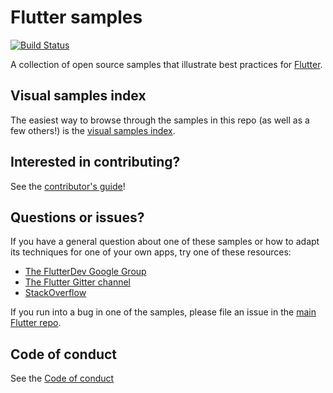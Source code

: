 # Flutter samples

[![Build Status](https://travis-ci.org/flutter/samples.svg?branch=master)](https://travis-ci.org/flutter/samples)

A collection of open source samples that illustrate best practices for
[Flutter](https://flutter.io).

## Visual samples index

The easiest way to browse through the samples in this repo (as well as a few others!)
is the [visual samples index](https://flutter.github.io/samples).

## Interested in contributing?

See the [contributor's guide](CONTRIBUTING.md)!

## Questions or issues?

If you have a general question about one of these samples or how to adapt its
techniques for one of your own apps, try one of these resources:

* [The FlutterDev Google Group](https://groups.google.com/forum/#!forum/flutter-dev)
* [The Flutter Gitter channel](https://gitter.im/flutter/flutter)
* [StackOverflow](https://stackoverflow.com/questions/tagged/flutter)

If you run into a bug in one of the samples, please file an issue in the
[main Flutter repo](https://github.com/flutter/flutter/issues).


## Code of conduct

See the [Code of conduct](CODE_OF_CONDUCT.md)